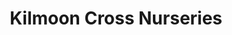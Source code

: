 ---
title: "Kilmoon Cross Nurseries"
url: /ashbourne/kilmoon-cross-nurseries/
shop: Garten-Center
---